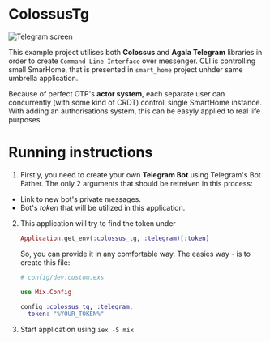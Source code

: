 # ColossusTg

![Telegram screen](extra/screen.jpg?raw=true "Screen")

This example project utilises both **Colossus** and **Agala Telegram** libraries in order to create `Command Line Interface` over messenger.
CLI is controlling small SmarHome, that is presented in `smart_home` project unhder same umbrella application.

Because of perfect OTP's **actor system**, each separate user can concurrently (with some kind of CRDT) controll single SmartHome instance.
With adding an authorisations system, this can be easyly applied to real life purposes.

# Running instructions

1. Firstly, you need to create your own **Telegram Bot** using Telegram's Bot Father. The only 2 arguments that should be retreiven in this process:
  * Link to new bot's private messages.
  * Bot's *token* that will be utilized in this application.

2. This application will try to find the token under
   ```elixir
   Application.get_env(:colossus_tg, :telegram)[:token]
   ```

   So, you can provide it in any comfortable way. The easies way - is to create this file:

   ```elixir
   # config/dev.custom.exs

   use Mix.Config

   config :colossus_tg, :telegram,
     token: "%YOUR_TOKEN%"

   ```

3. Start application using `iex -S mix`